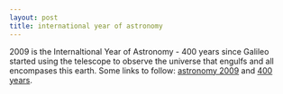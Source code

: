 ```yaml
---
layout: post
title: international year of astronomy
---
```


2009 is the Internaltional Year of Astronomy - 400 years since Galileo started using the telescope to observe the universe that engulfs and all encompases this earth. Some links to follow: [astronomy 2009](http://www.astronomy2009.org/) and [400 years](http://www.400years.org/).
